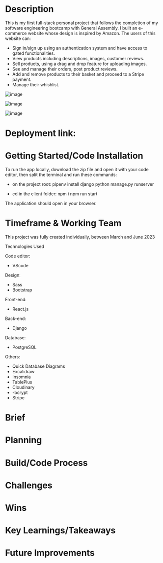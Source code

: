 # Description

This is my first full-stack personal project that follows the completion of my software engineering bootcamp with General Assembly.
I built an e-commerce website whose design is inspired by Amazon.
The users of this website can:
- Sign in/sign up using an authentication system and have access to gated functionalities.
- View products including descriptions, images, customer reviews.
- Sell products, using a drag and drop feature for uploading images.
- See and manage their orders, post product reviews.
- Add and remove products to their basket and proceed to a Stripe payment.
- Manage their whishlist.

![image](https://github.com/gael37/Emporium/assets/113553373/05e98255-467c-4fbc-98d9-41fb3859ecea)

![image](https://github.com/gael37/Emporium/assets/113553373/091c1c46-b8ab-44eb-8595-d21a2ea69067)

![image](https://github.com/gael37/Emporium/assets/113553373/f927954d-fa5a-4fa1-befc-9367f31b0888)




# Deployment link:


# Getting Started/Code Installation

To run the app locally, download the zip file and open it with your code editor, then split the terminal and run these commands:

- on the project root: 
pipenv install django
python manage.py runserver

- cd in the client folder:
npm i
npm run start

The application should open in your browser.

# Timeframe & Working Team

This project was fully created individually, between March and June 2023

Technologies Used

Code editor:
- VScode

Design:
- Sass
- Bootstrap

Front-end:
- React.js

Back-end:

- Django

Database:
- PostgreSQL

Others:
- Quick Database Diagrams
- Excalidraw
- Insomnia
- TablePlus
- Cloudinary
- -bcrypt
- Stripe

# Brief



# Planning


# Build/Code Process



# Challenges



# Wins



# Key Learnings/Takeaways



# Future Improvements


